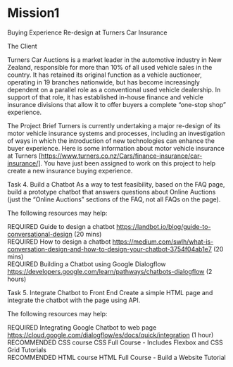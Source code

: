 # Mission1

Buying Experience Re-design at Turners Car Insurance

The Client

Turners Car Auctions is a market leader in the automotive industry in New Zealand, responsible for more than 10% of all used vehicle sales in the country. It has retained its original function as a vehicle auctioneer, operating in 19 branches nationwide, but has become increasingly dependent on a parallel role as a conventional used vehicle dealership. In support of that role, it has established in-house finance and vehicle insurance divisions that allow it to offer buyers a complete “one-stop shop” experience.

The Project Brief
Turners is currently undertaking a major re-design of its motor vehicle insurance systems and processes, including an investigation of ways in which the introduction of new technologies can enhance the buyer experience. Here is some information about motor vehicle insurance at Turners [https://www.turners.co.nz/Cars/finance-insurance/car-insurance/].  You have just been assigned to work on this project to help create a new insurance buying experience.

Task 4. Build a Chatbot
As a way to test feasibility, based on the FAQ page, build a prototype chatbot that answers questions about Online Auctions (just the “Online Auctions” sections of the FAQ, not all FAQs on the page). 

The following resources may help:

REQUIRED Guide to design a chatbot https://landbot.io/blog/guide-to-conversational-design (20 mins)<br/>
REQUIRED How to design a chatbot https://medium.com/swlh/what-is-conversation-design-and-how-to-design-your-chatbot-3754f04ab1e7  (20 mins)<br/>
REQUIRED Building a Chatbot using Google Dialogflow https://developers.google.com/learn/pathways/chatbots-dialogflow (2 hours)<br/>

Task 5. Integrate Chatbot to Front End
Create a simple HTML page and integrate the chatbot with the page using API. 

The following resources may help:

REQUIRED Integrating Google Chatbot to web page https://cloud.google.com/dialogflow/es/docs/quick/integration (1 hour)<br/>
RECOMMENDED CSS course CSS Full Course - Includes Flexbox and CSS Grid Tutorials<br/>
RECOMMENDED HTML course HTML Full Course - Build a Website Tutorial
